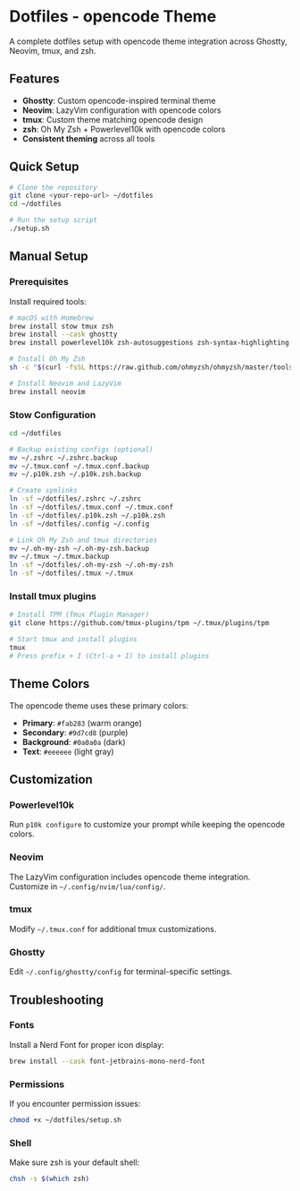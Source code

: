 # Dotfiles - opencode Theme

A complete dotfiles setup with opencode theme integration across Ghostty, Neovim, tmux, and zsh.

## Features

- **Ghostty**: Custom opencode-inspired terminal theme
- **Neovim**: LazyVim configuration with opencode colors
- **tmux**: Custom theme matching opencode design
- **zsh**: Oh My Zsh + Powerlevel10k with opencode colors
- **Consistent theming** across all tools

## Quick Setup

```bash
# Clone the repository
git clone <your-repo-url> ~/dotfiles
cd ~/dotfiles

# Run the setup script
./setup.sh
```

## Manual Setup

### Prerequisites

Install required tools:
```bash
# macOS with Homebrew
brew install stow tmux zsh
brew install --cask ghostty
brew install powerlevel10k zsh-autosuggestions zsh-syntax-highlighting

# Install Oh My Zsh
sh -c "$(curl -fsSL https://raw.github.com/ohmyzsh/ohmyzsh/master/tools/install.sh)"

# Install Neovim and LazyVim
brew install neovim
```

### Stow Configuration

```bash
cd ~/dotfiles

# Backup existing configs (optional)
mv ~/.zshrc ~/.zshrc.backup
mv ~/.tmux.conf ~/.tmux.conf.backup
mv ~/.p10k.zsh ~/.p10k.zsh.backup

# Create symlinks
ln -sf ~/dotfiles/.zshrc ~/.zshrc
ln -sf ~/dotfiles/.tmux.conf ~/.tmux.conf
ln -sf ~/dotfiles/.p10k.zsh ~/.p10k.zsh
ln -sf ~/dotfiles/.config ~/.config

# Link Oh My Zsh and tmux directories
mv ~/.oh-my-zsh ~/.oh-my-zsh.backup
mv ~/.tmux ~/.tmux.backup
ln -sf ~/dotfiles/.oh-my-zsh ~/.oh-my-zsh
ln -sf ~/dotfiles/.tmux ~/.tmux
```

### Install tmux plugins

```bash
# Install TPM (Tmux Plugin Manager)
git clone https://github.com/tmux-plugins/tpm ~/.tmux/plugins/tpm

# Start tmux and install plugins
tmux
# Press prefix + I (Ctrl-a + I) to install plugins
```

## Theme Colors

The opencode theme uses these primary colors:
- **Primary**: `#fab283` (warm orange)
- **Secondary**: `#9d7cd8` (purple)
- **Background**: `#0a0a0a` (dark)
- **Text**: `#eeeeee` (light gray)

## Customization

### Powerlevel10k
Run `p10k configure` to customize your prompt while keeping the opencode colors.

### Neovim
The LazyVim configuration includes opencode theme integration. Customize in `~/.config/nvim/lua/config/`.

### tmux
Modify `~/.tmux.conf` for additional tmux customizations.

### Ghostty
Edit `~/.config/ghostty/config` for terminal-specific settings.

## Troubleshooting

### Fonts
Install a Nerd Font for proper icon display:
```bash
brew install --cask font-jetbrains-mono-nerd-font
```

### Permissions
If you encounter permission issues:
```bash
chmod +x ~/dotfiles/setup.sh
```

### Shell
Make sure zsh is your default shell:
```bash
chsh -s $(which zsh)
```